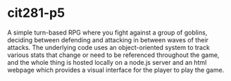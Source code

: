 # cit281-p5
A simple turn-based RPG where you fight against a group of goblins, deciding between defending and attacking in between waves of their attacks. The underlying code uses an object-oriented system to track various stats that change or need to be referenced throughout the game, and the whole thing is hosted locally on a node.js server and an html webpage which provides a visual interface for the player to play the game.
